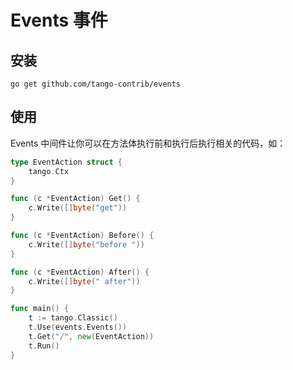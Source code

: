 # Events 事件

## 安装

```
go get github.com/tango-contrib/events
```

## 使用
Events 中间件让你可以在方法体执行前和执行后执行相关的代码，如：

```Go
type EventAction struct {
	tango.Ctx
}

func (c *EventAction) Get() {
	c.Write([]byte("get"))
}

func (c *EventAction) Before() {
	c.Write([]byte("before "))
}

func (c *EventAction) After() {
	c.Write([]byte(" after"))
}

func main() {
    t := tango.Classic()
    t.Use(events.Events())
    t.Get("/", new(EventAction))
    t.Run()
}
```
